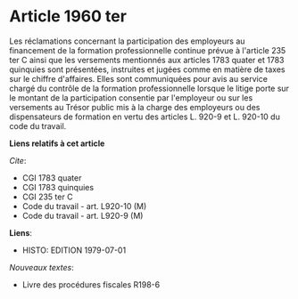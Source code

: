 # Article 1960 ter

Les réclamations concernant la participation des employeurs au financement de la formation professionnelle continue prévue à
l'article 235 ter C ainsi que les versements mentionnés aux articles 1783 quater et 1783 quinquies sont présentées,
instruites et jugées comme en matière de taxes sur le chiffre d'affaires. Elles sont communiquées pour avis au service chargé
du contrôle de la formation professionnelle lorsque le litige porte sur le montant de la participation consentie par
l'employeur ou sur les versements au Trésor public mis à la charge des employeurs ou des dispensateurs de formation en vertu
des articles L. 920-9 et L. 920-10 du code du travail.

**Liens relatifs à cet article**

_Cite_:

  - CGI 1783 quater
  - CGI 1783 quinquies
  - CGI 235 ter C
  - Code du travail - art. L920-10 (M)
  - Code du travail - art. L920-9 (M)

**Liens**:

  - HISTO: EDITION 1979-07-01

_Nouveaux textes_:

  - Livre des procédures fiscales R198-6
